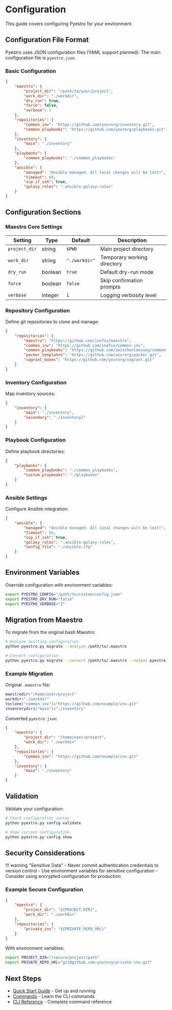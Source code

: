 # Configuration

This guide covers configuring Pyestro for your environment.

## Configuration File Format

Pyestro uses JSON configuration files (YAML support planned). The main configuration file is `pyestro.json`.

### Basic Configuration

```json
{
    "maestro": {
        "project_dir": "/path/to/your/project",
        "work_dir": "./workdir",
        "dry_run": true,
        "force": false,
        "verbose": 1
    },
    "repositories": {
        "common_inv": "https://github.com/yourorg/inventory.git",
        "common_playbooks": "https://github.com/yourorg/playbooks.git"
    },
    "inventory": {
        "main": "./inventory"
    },
    "playbooks": {
        "common_playbooks": "./common_playbooks"
    },
    "ansible": {
        "managed": "Ansible managed. All local changes will be lost!",
        "timeout": 60,
        "scp_if_ssh": true,
        "galaxy_roles": ".ansible-galaxy-roles"
    }
}
```

## Configuration Sections

### Maestro Core Settings

| Setting | Type | Default | Description |
|---------|------|---------|-------------|
| `project_dir` | string | `$PWD` | Main project directory |
| `work_dir` | string | `"./workdir"` | Temporary working directory |
| `dry_run` | boolean | `true` | Default dry-run mode |
| `force` | boolean | `false` | Skip confirmation prompts |
| `verbose` | integer | `1` | Logging verbosity level |

### Repository Configuration

Define git repositories to clone and manage:

```json
{
    "repositories": {
        "maestro": "https://github.com/inofix/maestro",
        "common_inv": "https://github.com/inofix/common-inv",
        "common_playbooks": "https://github.com/zwischenloesung/common-playbooks",
        "packer_templates": "https://github.com/yourorg/packer.git",
        "vagrant_boxes": "https://github.com/yourorg/vagrant.git"
    }
}
```

### Inventory Configuration

Map inventory sources:

```json
{
    "inventory": {
        "main": "./inventory",
        "secondary": "./inventory2"
    }
}
```

### Playbook Configuration

Define playbook directories:

```json
{
    "playbooks": {
        "common_playbooks": "./common_playbooks",
        "custom_playbooks": "./playbooks"
    }
}
```

### Ansible Settings

Configure Ansible integration:

```json
{
    "ansible": {
        "managed": "Ansible managed. All local changes will be lost!",
        "timeout": 60,
        "scp_if_ssh": true,
        "galaxy_roles": ".ansible-galaxy-roles",
        "config_file": "./ansible.cfg"
    }
}
```

## Environment Variables

Override configuration with environment variables:

```bash
export PYESTRO_CONFIG="/path/to/custom/config.json"
export PYESTRO_DRY_RUN="false"
export PYESTRO_VERBOSE="2"
```

## Migration from Maestro

To migrate from the original bash Maestro:

```bash
# Analyze existing configuration
python pyestro.py migrate --analyze /path/to/.maestro

# Convert configuration
python pyestro.py migrate --convert /path/to/.maestro --output pyestro.json
```

### Example Migration

Original `.maestro` file:
```bash
maestrodir="/home/user/project"
workdir="./workdir"
toclone["common_inv"]="https://github.com/example/inv.git"
inventorydirs["main"]="./inventory"
```

Converted `pyestro.json`:
```json
{
    "maestro": {
        "project_dir": "/home/user/project",
        "work_dir": "./workdir"
    },
    "repositories": {
        "common_inv": "https://github.com/example/inv.git"
    },
    "inventory": {
        "main": "./inventory"
    }
}
```

## Validation

Validate your configuration:

```bash
# Check configuration syntax
python pyestro.py config validate

# Show current configuration
python pyestro.py config show
```

## Security Considerations

!!! warning "Sensitive Data"
    - Never commit authentication credentials to version control
    - Use environment variables for sensitive configuration
    - Consider using encrypted configuration for production

### Example Secure Configuration

```json
{
    "maestro": {
        "project_dir": "${PROJECT_DIR}",
        "work_dir": "./workdir"
    },
    "repositories": {
        "private_inv": "${PRIVATE_REPO_URL}"
    }
}
```

With environment variables:
```bash
export PROJECT_DIR="/secure/project/path"
export PRIVATE_REPO_URL="git@github.com:yourorg/private-inv.git"
```

## Next Steps

- [Quick Start Guide](quickstart.md) - Get up and running
- [Commands](../user-guide/commands.md) - Learn the CLI commands
- [CLI Reference](../reference/cli.md) - Complete command reference
